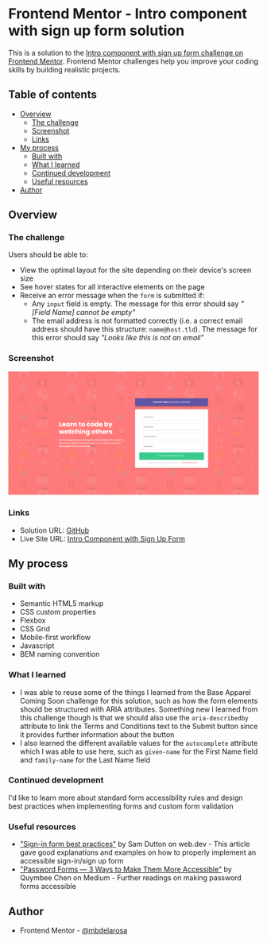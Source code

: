 # Frontend Mentor - Intro component with sign up form solution

This is a solution to the [Intro component with sign up form challenge on Frontend Mentor](https://www.frontendmentor.io/challenges/intro-component-with-signup-form-5cf91bd49edda32581d28fd1). Frontend Mentor challenges help you improve your coding skills by building realistic projects. 

## Table of contents

- [Overview](#overview)
  - [The challenge](#the-challenge)
  - [Screenshot](#screenshot)
  - [Links](#links)
- [My process](#my-process)
  - [Built with](#built-with)
  - [What I learned](#what-i-learned)
  - [Continued development](#continued-development)
  - [Useful resources](#useful-resources)
- [Author](#author)

## Overview

### The challenge

Users should be able to:

- View the optimal layout for the site depending on their device's screen size
- See hover states for all interactive elements on the page
- Receive an error message when the `form` is submitted if:
  - Any `input` field is empty. The message for this error should say *"[Field Name] cannot be empty"*
  - The email address is not formatted correctly (i.e. a correct email address should have this structure: `name@host.tld`). The message for this error should say *"Looks like this is not an email"*

### Screenshot

![](./design/screenshot-desktop.png)

### Links

- Solution URL: [GitHub](https://github.com/mbdelarosa/intro-component-with-signup-form/)
- Live Site URL: [Intro Component with Sign Up Form](https://mbdelarosa.github.io/intro-component-with-signup-form/)

## My process

### Built with

- Semantic HTML5 markup
- CSS custom properties
- Flexbox
- CSS Grid
- Mobile-first workflow
- Javascript
- BEM naming convention

### What I learned

- I was able to reuse some of the things I learned from the Base Apparel Coming Soon challenge for this solution, such as how the form elements should be structured with ARIA attributes. Something new I learned from this challenge though is that we should also use the `aria-describedby` attribute to link the Terms and Conditions text to the Submit button since it provides further information about the button
- I also learned the different available values for the `autocomplete` attribute which I was able to use here, such as `given-name` for the First Name field and `family-name` for the Last Name field

### Continued development

I'd like to learn more about standard form accessibility rules and design best practices when implementing forms and custom form validation

### Useful resources

- ["Sign-in form best practices"](https://web.dev/sign-in-form-best-practices/) by Sam Dutton on web.dev - This article gave good explanations and examples on how to properly implement an accessible sign-in/sign up form
- ["Password Forms — 3 Ways to Make Them More Accessible"](https://medium.com/kiipco/password-creation-3-ways-to-make-it-accessible-bc8f2b53b7ee) by Quymbee Chen on Medium - Further readings on making password forms accessible

## Author

- Frontend Mentor - [@mbdelarosa](https://www.frontendmentor.io/profile/mbdelarosa)